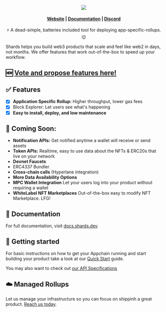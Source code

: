 

<p align="center">
  <img src="https://shards.dev/wp-content/uploads/2023/06/shards-logo-black.png">
</p>

<h4 align="center">
  <a href="https://bit.ly/3N5O6DR">Website</a> |
  <a href="https://docs.shards.dev">Documentation</a> |
  <a href="https://bit.ly/3oHYhEM">Discord</a>
</h4>



<p align="center">⚡ A dead-simple, batteries included tool for deploying app-specific-rollups. 😌</p>

Shards helps you build web3 products that scale and feel like web2 in days, not months. We offer features that work out-of-the-box to speed up your workflow.


## 🆕 [Vote and propose features here!](https://shards.canny.io/roadmap)

## ✅ Features

- [x] **Application Specific Rollup:** Higher throughput, lower gas fees
- [x] Block Explorer: Let users see what's happening
- [x] **Easy to install, deploy, and low maintenance**

## 🚨 Coming Soon:

- **Notification APIs:** Get notified anytime a wallet will receive or send assets
- **Token APIs:**  Realtime, easy to use data about the NFTs & ERC20s that live on your network
- **Devnet Faucets**
- ERC4337 Bundler
- **Cross-chain calls** (Hyperlane integration)
- **More Data Availability Options**
- **MPC Wallet Integration** Let your users log into your product without requiring a wallet
- **WhiteLabel NFT Marketplaces** Out-of-the-box easy to modify NFT Marketplace. LFG!

## 📖 Documentation

For full documentation, visit [docs.shards.dev](https://docs.shards.dev).

## 🚀 Getting started

For basic instructions on how to get your Appchain running and start building your product take a look at our [Quick Start](https://docs.shards.dev/quick-start/) guide.

You may also want to check out [our API Specifications](#) 

## ☁️ Managed Rollups

Let us manage your infrastructure so you can focus on shippinh a great product. [Reach us today](#).
